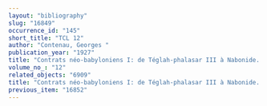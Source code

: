 ```yaml
---
layout: "bibliography"
slug: "16849"
occurrence_id: "145"
short_title: "TCL 12"
author: "Contenau, Georges "
publication_year: "1927"
title: "Contrats néo-babyloniens I: de Téglah-phalasar III à Nabonide. Textes cunéiformes du Louvre 12"
volume_no_: "12"
related_objects: "6909"
title: "Contrats néo-babyloniens I: de Téglah-phalasar III à Nabonide. Textes cunéiformes du Louvre 12"
previous_item: "16852"
---
```

